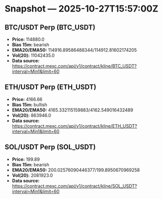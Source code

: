 # Snapshot — 2025-10-27T15:57:00Z

## BTC/USDT Perp (BTC_USDT)
- **Price:** 114880.0
- **Bias 15m:** bearish
- **EMA20/EMA50:** 114916.89586488344/114912.81602174205
- **Vol(20):** 11042435.0
- **Data source:** https://contract.mexc.com/api/v1/contract/kline/BTC_USDT?interval=Min1&limit=60

## ETH/USDT Perp (ETH_USDT)
- **Price:** 4166.66
- **Bias 15m:** bullish
- **EMA20/EMA50:** 4165.332115159883/4162.549016432489
- **Vol(20):** 863946.0
- **Data source:** https://contract.mexc.com/api/v1/contract/kline/ETH_USDT?interval=Min1&limit=60

## SOL/USDT Perp (SOL_USDT)
- **Price:** 199.89
- **Bias 15m:** bearish
- **EMA20/EMA50:** 200.02576090446377/199.8950670969258
- **Vol(20):** 2081923.0
- **Data source:** https://contract.mexc.com/api/v1/contract/kline/SOL_USDT?interval=Min1&limit=60
